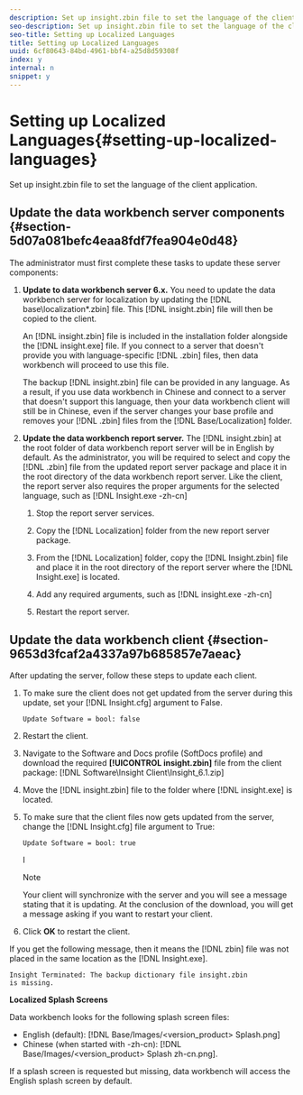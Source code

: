 ```yaml
---
description: Set up insight.zbin file to set the language of the client application.
seo-description: Set up insight.zbin file to set the language of the client application.
seo-title: Setting up Localized Languages
title: Setting up Localized Languages
uuid: 6cf80643-84bd-4961-bbf4-a25d8d59308f
index: y
internal: n
snippet: y
---
```


# Setting up Localized Languages{#setting-up-localized-languages}

Set up insight.zbin file to set the language of the client application.

## Update the data workbench server components {#section-5d07a081befc4eaa8fdf7fea904e0d48}

The administrator must first complete these tasks to update these server components:

1. **Update to data workbench server 6.x.** You need to update the data workbench server for localization by updating the [!DNL base\localization\*.zbin] file. This [!DNL insight.zbin] file will then be copied to the client.

   An [!DNL insight.zbin] file is included in the installation folder alongside the [!DNL insight.exe] file. If you connect to a server that doesn't provide you with language-specific [!DNL .zbin] files, then data workbench will proceed to use this file.

   The backup [!DNL insight.zbin] file can be provided in any language. As a result, if you use data workbench in Chinese and connect to a server that doesn't support this language, then your data workbench client will still be in Chinese, even if the server changes your base profile and removes your [!DNL .zbin] files from the [!DNL Base/Localization] folder. 

1. **Update the data workbench report server.** The [!DNL insight.zbin] at the root folder of data workbench report server will be in English by default. As the administrator, you will be required to select and copy the [!DNL .zbin] file from the updated report server package and place it in the root directory of the data workbench report server. Like the client, the report server also requires the proper arguments for the selected language, such as [!DNL Insight.exe -zh-cn]

    1. Stop the report server services. 
    1. Copy the [!DNL Localization] folder from the new report server package. 
    1. From the [!DNL Localization] folder, copy the [!DNL Insight.zbin] file and place it in the root directory of the report server where the [!DNL Insight.exe] is located. 
    
    1. Add any required arguments, such as [!DNL insight.exe -zh-cn] 
    1. Restart the report server.

## Update the data workbench client {#section-9653d3fcaf2a4337a97b685857e7aeac}

After updating the server, follow these steps to update each client.

1. To make sure the client does not get updated from the server during this update, set your [!DNL Insight.cfg] argument to False. 

   ```
   Update Software = bool: false
   ```

1. Restart the client. 
1. Navigate to the Software and Docs profile (SoftDocs profile) and download the required **[!UICONTROL insight.zbin]** file from the client package: [!DNL Software\Insight Client\Insight_6.1.zip] 

1. Move the [!DNL insight.zbin] file to the folder where [!DNL insight.exe] is located. 

1. To make sure that the client files now gets updated from the server, change the [!DNL Insight.cfg] file argument to True: 

   ```
   Update Software = bool: true
   ```

   I

   >[!NOTE]
   >
   >Your client will synchronize with the server and you will see a message stating that it is updating. At the conclusion of the download, you will get a message asking if you want to restart your client.

1. Click **OK** to restart the client.

If you get the following message, then it means the [!DNL zbin] file was not placed in the same location as the [!DNL Insight.exe]. 

```
Insight Terminated: The backup dictionary file insight.zbin 
is missing.
```

**Localized Splash Screens**

Data workbench looks for the following splash screen files:

* English (default): [!DNL Base/Images/<version_product> Splash.png] 
* Chinese (when started with -zh-cn): [!DNL Base/Images/<version_product> Splash zh-cn.png].

If a splash screen is requested but missing, data workbench will access the English splash screen by default.

<a id="section_91AE5EF234C14652A7B04082A22629AB"></a>

